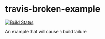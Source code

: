 # travis-broken-example
[![Build Status](https://travis-ci.org/hersonalfaro/travis-broken-example.svg?branch=master)](https://travis-ci.org/hersonalfaro/travis-broken-example)

An example that will cause a build failure
